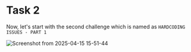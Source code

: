 # Task 2

Now, let's start with the second challenge which is named as `HARDCODING ISSUES - PART 1`

![Screenshot from 2025-04-15 15-51-44](https://github.com/user-attachments/assets/9472f5e0-4d25-42ed-90a0-42fa90fbea24)

